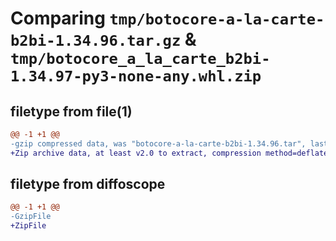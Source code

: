 # Comparing `tmp/botocore-a-la-carte-b2bi-1.34.96.tar.gz` & `tmp/botocore_a_la_carte_b2bi-1.34.97-py3-none-any.whl.zip`

## filetype from file(1)

```diff
@@ -1 +1 @@
-gzip compressed data, was "botocore-a-la-carte-b2bi-1.34.96.tar", last modified: Thu May  2 01:01:12 2024, max compression
+Zip archive data, at least v2.0 to extract, compression method=deflate
```

## filetype from diffoscope

```diff
@@ -1 +1 @@
-GzipFile
+ZipFile
```

